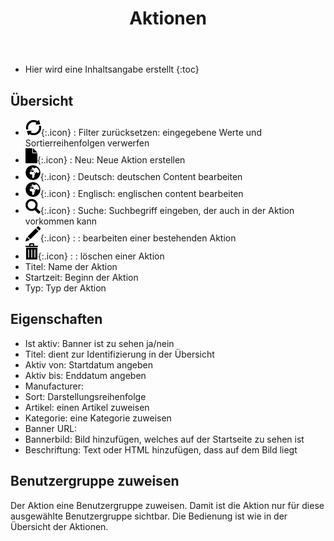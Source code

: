 ﻿---
layout: post
title: Aktionen
tags: marketing
permalink: /marketing/:title
---


+ Hier wird eine Inhaltsangabe erstellt
{:toc}




## Übersicht


- ![ReloadSymbol][1]{:.icon} : Filter zurücksetzen: eingegebene Werte und Sortierreihenfolgen verwerfen
- ![BlattSymbol][2]{:.icon} : Neu: Neue Aktion erstellen
- ![WeltSymbol][3]{:.icon} : Deutsch: deutschen Content bearbeiten
- ![WeltSymbol][4]{:.icon} : Englisch: englischen content bearbeiten
- ![LupenSymbol][5]{:.icon} : Suche: Suchbegriff eingeben, der auch in der Aktion vorkommen kann
- ![StiftSymbol][6]{:.icon} : : bearbeiten einer bestehenden Aktion
- ![MüllSymbol][7]{:.icon} : : löschen einer Aktion
- Titel: Name der Aktion
- Startzeit: Beginn der Aktion
- Typ: Typ der Aktion


## Eigenschaften
- Ist aktiv: Banner ist zu sehen ja/nein
- Titel: dient zur Identifizierung in der Übersicht 
- Aktiv von: Startdatum angeben
- Aktiv bis: Enddatum angeben
- Manufacturer: 
- Sort: Darstellungsreihenfolge
- Artikel: einen Artikel zuweisen
- Kategorie: eine Kategorie zuweisen
- Banner URL: 
- Bannerbild: Bild hinzufügen, welches auf der Startseite zu sehen ist
- Beschriftung: Text oder HTML hinzufügen, dass auf dem Bild liegt


## Benutzergruppe zuweisen
Der Aktion eine Benutzergruppe zuweisen. Damit ist die Aktion nur für diese ausgewählte Benutzergruppe sichtbar. Die Bedienung ist wie in der Übersicht der Aktionen.








[1]:/img/glyphicons/glyphicons-82-refresh.png
[2]:/img/glyphicons/glyphicons-37-file.png
[3]:/img/glyphicons/glyphicons-371-globe-af.png
[4]:/img/glyphicons/glyphicons-371-globe-af.png
[5]:/img/glyphicons/glyphicons-28-search.png
[6]:/img/glyphicons/glyphicons-31-pencil.png
[7]:/img/glyphicons/glyphicons-17-bin.png